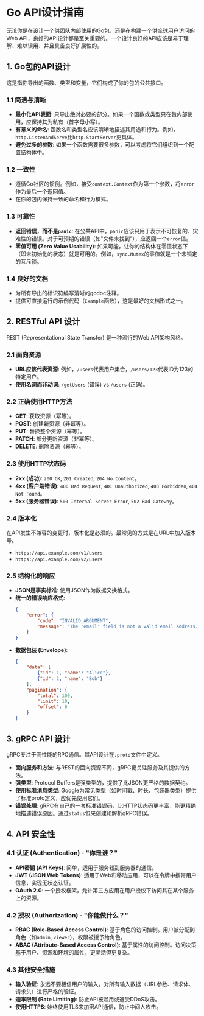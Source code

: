 # Go API设计指南

无论你是在设计一个供团队内部使用的Go包，还是在构建一个供全球用户访问的Web API，良好的API设计都是至关重要的。一个设计良好的API应该是易于理解、难以误用、并且具备良好扩展性的。

## 1. Go包的API设计

这是指你导出的函数、类型和变量，它们构成了你的包的公共接口。

### 1.1 简洁与清晰
- **最小化API表面**: 只导出绝对必要的部分。如果一个函数或类型只在包内部使用，应保持其为私有（首字母小写）。
- **有意义的命名**: 函数名和类型名应该清晰地描述其用途和行为。例如，`http.ListenAndServe`比`http.StartServer`更具体。
- **避免过多的参数**: 如果一个函数需要很多参数，可以考虑将它们组织到一个配置结构体中。

### 1.2 一致性
- 遵循Go社区的惯例。例如，接受`context.Context`作为第一个参数，将`error`作为最后一个返回值。
- 在你的包内保持一致的命名和行为模式。

### 1.3 可靠性
- **返回错误，而不是`panic`**: 在公共API中，`panic`应该只用于表示不可恢复的、灾难性的错误。对于可预期的错误（如"文件未找到"），应返回一个`error`值。
- **零值可用 (Zero Value Usability)**: 如果可能，让你的结构体在零值状态下（即未初始化的状态）就是可用的。例如，`sync.Mutex`的零值就是一个未锁定的互斥锁。

### 1.4 良好的文档
- 为所有导出的标识符编写清晰的godoc注释。
- 提供可直接运行的示例代码（`Example`函数），这是最好的文档形式之一。

## 2. RESTful API 设计

REST (Representational State Transfer) 是一种流行的Web API架构风格。

### 2.1 面向资源
- **URL应该代表资源**: 例如，`/users`代表用户集合，`/users/123`代表ID为123的特定用户。
- **使用名词而非动词**: `/getUsers` (错误) vs `/users` (正确)。

### 2.2 正确使用HTTP方法
- **GET**: 获取资源（幂等）。
- **POST**: 创建新资源（非幂等）。
- **PUT**: 替换整个资源（幂等）。
- **PATCH**: 部分更新资源（非幂等）。
- **DELETE**: 删除资源（幂等）。

### 2.3 使用HTTP状态码
- **2xx (成功)**: `200 OK`, `201 Created`, `204 No Content`。
- **4xx (客户端错误)**: `400 Bad Request`, `401 Unauthorized`, `403 Forbidden`, `404 Not Found`。
- **5xx (服务器错误)**: `500 Internal Server Error`, `502 Bad Gateway`。

### 2.4 版本化
在API发生不兼容的变更时，版本化是必须的。最常见的方式是在URL中加入版本号。
- `https://api.example.com/v1/users`
- `https://api.example.com/v2/users`

### 2.5 结构化的响应
- **JSON是事实标准**: 使用JSON作为数据交换格式。
- **统一的错误响应格式**:
  ```json
  {
      "error": {
          "code": "INVALID_ARGUMENT",
          "message": "The 'email' field is not a valid email address."
      }
  }
  ```
- **数据包装 (Envelope)**:
  ```json
  {
      "data": [
          {"id": 1, "name": "Alice"},
          {"id": 2, "name": "Bob"}
      ],
      "pagination": {
          "total": 100,
          "limit": 10,
          "offset": 0
      }
  }
  ```

## 3. gRPC API 设计

gRPC专注于高性能的RPC通信。其API设计在`.proto`文件中定义。

- **面向服务和方法**: 与REST的面向资源不同，gRPC更关注服务及其提供的方法。
- **强类型**: Protocol Buffers是强类型的，提供了比JSON更严格的数据契约。
- **使用标准消息类型**: Google为常见类型（如时间戳、时长、包装器类型）提供了标准proto定义，应优先使用它们。
- **错误处理**: gRPC有自己的一套标准错误码，比HTTP状态码更丰富，能更精确地描述错误原因。通过`status`包来创建和解析gRPC错误。

## 4. API 安全性

### 4.1 认证 (Authentication) - "你是谁？"
- **API密钥 (API Keys)**: 简单，适用于服务器到服务器的通信。
- **JWT (JSON Web Tokens)**: 适用于Web和移动应用，可以在令牌中携带用户信息，实现无状态认证。
- **OAuth 2.0**: 一个授权框架，允许第三方应用在用户授权下访问其在某个服务上的资源。

### 4.2 授权 (Authorization) - "你能做什么？"
- **RBAC (Role-Based Access Control)**: 基于角色的访问控制。用户被分配到角色（如`admin`, `viewer`），权限被授予给角色。
- **ABAC (Attribute-Based Access Control)**: 基于属性的访问控制。访问决策基于用户、资源和环境的属性，更灵活但更复杂。

### 4.3 其他安全措施
- **输入验证**: 永远不要相信用户的输入。对所有输入数据（URL参数、请求体、请求头）进行严格的验证。
- **速率限制 (Rate Limiting)**: 防止API被滥用或遭受DDoS攻击。
- **使用HTTPS**: 始终使用TLS来加密API通信，防止中间人攻击。 